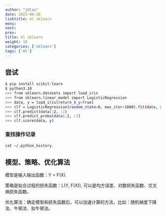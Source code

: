 ```yaml
---
author: "jdlau"
date: 2023-06-26
linktitle: ml sklearn
menu:
next:
prev:
title: ml sklearn
weight: 10
categories: ['sklearn']
tags: ['ml']
---
```


## 尝试

```sh
$ pip install scikit-learn
$ python3.10
>>> from sklearn.datasets import load_iris
>>> from sklearn.linear_model import LogisticRegression
>>> data, y = load_iris(return_X_y=True)
>>> clf = LogisticRegression(random_state=0, max_iter=1000).fit(data, y)
>>> clf.predict(data[:2, :])
>>> clf.predict_proba(data[:2, :])
>>> clf.score(data, y)
```

### 查找操作记录

`cat ~/.python_history`.

## 模型、策略、优化算法

模型是输入输出函数：Y = F(X).

策略是拟合过程的损失函数：L(Y, F(X)), 可以是均方误差、对数损失函数、交叉熵损失函数。

优化算法：确定模型和损失函数后，可以加速计算的方法，比如：随机梯度下降法、牛顿法、拟牛顿法。
